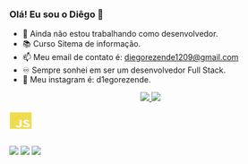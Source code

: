 ### Olá! Eu sou o Diêgo 👾

- 🔭 Ainda não estou trabalhando como desenvolvedor.
- 📚 Curso Sitema de informação.
- 📫 Meu email de contato é: diegorezende1209@gmail.com
- ♾️ Sempre sonhei em ser um desenvolvedor Full Stack.
- 📱 Meu instagram é: d1egorezende.

<div align="center">
  <a href="https://github.com/diegorezendeb">
  <img height="180em" src="https://github-readme-stats.vercel.app/api?username=diegorezendeb&show_icons=true&theme=radical&include_all_commits=true&count_private=true"/>
  <img height="180em" src="https://github-readme-stats.vercel.app/api/top-langs/?username=diegorezendeb&layout=compact&langs_count=7&theme=radical"/>
</div>
  
  <div style="display: inline_block"><br>
  <img align="center" alt="Rafa-Js" height="30" width="40" src="https://raw.githubusercontent.com/devicons/devicon/master/icons/javascript/javascript-plain.svg">
  </div>
    
  ##
  
  
  <div> 
  <a href="https://www.instagram.com/sukunafps/"_blank"><img src="https://img.shields.io/badge/-Instagram-%23E4405F?style=for-the-badge&logo=instagram&logoColor=white" target="_blank"></a>
 	<a href="https://www.twitch.tv/sukunag0d" target="_blank"><img src="https://img.shields.io/badge/Twitch-9146FF?style=for-the-badge&logo=twitch&logoColor=white" target="_blank"></a> 
  <a href="https://www.linkedin.com/in/di%C3%AAgo-rezende-02b295211/" target="_blank"><img src="https://img.shields.io/badge/-LinkedIn-%230077B5?style=for-the-badge&logo=linkedin&logoColor=white" target="_blank"></a> 
 
</div>
